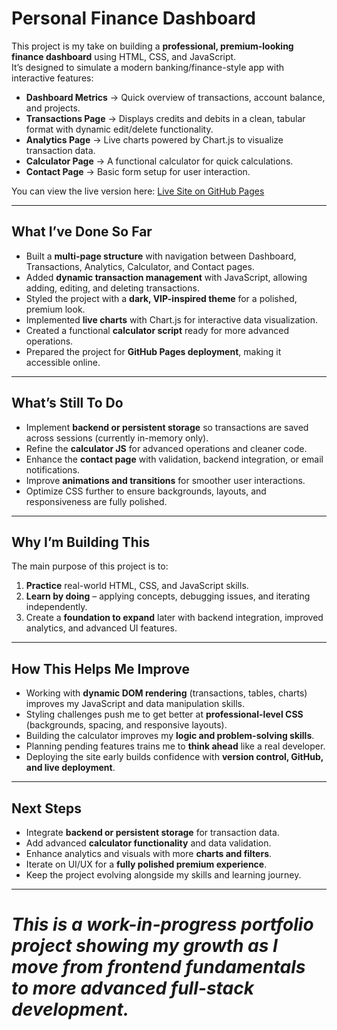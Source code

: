 # Personal Finance Dashboard

This project is my take on building a **professional, premium-looking finance dashboard** using HTML, CSS, and JavaScript.  
It’s designed to simulate a modern banking/finance-style app with interactive features:

- **Dashboard Metrics** → Quick overview of transactions, account balance, and projects.  
- **Transactions Page** → Displays credits and debits in a clean, tabular format with dynamic edit/delete functionality.  
- **Analytics Page** → Live charts powered by Chart.js to visualize transaction data.  
- **Calculator Page** → A functional calculator for quick calculations.  
- **Contact Page** → Basic form setup for user interaction.

You can view the live version here: [Live Site on GitHub Pages](https://yourusername.github.io/luxfinance/)

---

##  What I’ve Done So Far
- Built a **multi-page structure** with navigation between Dashboard, Transactions, Analytics, Calculator, and Contact pages.  
- Added **dynamic transaction management** with JavaScript, allowing adding, editing, and deleting transactions.  
- Styled the project with a **dark, VIP-inspired theme** for a polished, premium look.  
- Implemented **live charts** with Chart.js for interactive data visualization.  
- Created a functional **calculator script** ready for more advanced operations.  
- Prepared the project for **GitHub Pages deployment**, making it accessible online.

---

##  What’s Still To Do
- Implement **backend or persistent storage** so transactions are saved across sessions (currently in-memory only).  
- Refine the **calculator JS** for advanced operations and cleaner code.  
- Enhance the **contact page** with validation, backend integration, or email notifications.  
- Improve **animations and transitions** for smoother user interactions.  
- Optimize CSS further to ensure backgrounds, layouts, and responsiveness are fully polished.

---

##  Why I’m Building This
The main purpose of this project is to:  
1. **Practice** real-world HTML, CSS, and JavaScript skills.  
2. **Learn by doing** – applying concepts, debugging issues, and iterating independently.  
3. Create a **foundation to expand** later with backend integration, improved analytics, and advanced UI features.

---

##  How This Helps Me Improve
- Working with **dynamic DOM rendering** (transactions, tables, charts) improves my JavaScript and data manipulation skills.  
- Styling challenges push me to get better at **professional-level CSS** (backgrounds, spacing, and responsive layouts).  
- Building the calculator improves my **logic and problem-solving skills**.  
- Planning pending features trains me to **think ahead** like a real developer.  
- Deploying the site early builds confidence with **version control, GitHub, and live deployment**.

---

## Next Steps
- Integrate **backend or persistent storage** for transaction data.  
- Add advanced **calculator functionality** and data validation.  
- Enhance analytics and visuals with more **charts and filters**.  
- Iterate on UI/UX for a **fully polished premium experience**.  
- Keep the project evolving alongside my skills and learning journey.

---

# *This is a work-in-progress portfolio project showing my growth as I move from frontend fundamentals to more advanced full-stack development.*
